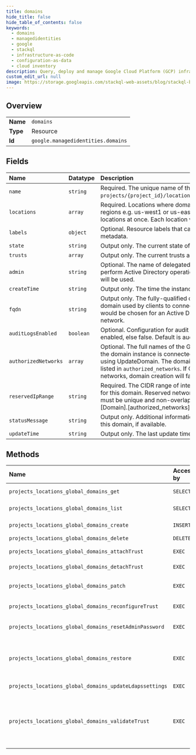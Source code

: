 ```yaml
---
title: domains
hide_title: false
hide_table_of_contents: false
keywords:
  - domains
  - managedidentities
  - google    
  - stackql
  - infrastructure-as-code
  - configuration-as-data
  - cloud inventory
description: Query, deploy and manage Google Cloud Platform (GCP) infrastructure and resources using SQL
custom_edit_url: null
image: https://storage.googleapis.com/stackql-web-assets/blog/stackql-blog-post-featured-image.png
---
```

  
    

## Overview
<table><tbody>
<tr><td><b>Name</b></td><td><code>domains</code></td></tr>
<tr><td><b>Type</b></td><td>Resource</td></tr>
<tr><td><b>Id</b></td><td><code>google.managedidentities.domains</code></td></tr>
</tbody></table>

## Fields
| Name | Datatype | Description |
|:-----|:---------|:------------|
| `name` | `string` | Required. The unique name of the domain using the form: `projects/{project_id}/locations/global/domains/{domain_name}`. |
| `locations` | `array` | Required. Locations where domain needs to be provisioned. regions e.g. us-west1 or us-east4 Service supports up to 4 locations at once. Each location will use a /26 block. |
| `labels` | `object` | Optional. Resource labels that can contain user-provided metadata. |
| `state` | `string` | Output only. The current state of this domain. |
| `trusts` | `array` | Output only. The current trusts associated with the domain. |
| `admin` | `string` | Optional. The name of delegated administrator account used to perform Active Directory operations. If not specified, `setupadmin` will be used. |
| `createTime` | `string` | Output only. The time the instance was created. |
| `fqdn` | `string` | Output only. The fully-qualified domain name of the exposed domain used by clients to connect to the service. Similar to what would be chosen for an Active Directory set up on an internal network. |
| `auditLogsEnabled` | `boolean` | Optional. Configuration for audit logs. True if audit logs are enabled, else false. Default is audit logs disabled. |
| `authorizedNetworks` | `array` | Optional. The full names of the Google Compute Engine [networks](https://cloud.google.com/compute/docs/networks-and-firewalls#networks) the domain instance is connected to. Networks can be added using UpdateDomain. The domain is only available on networks listed in `authorized_networks`. If CIDR subnets overlap between networks, domain creation will fail. |
| `reservedIpRange` | `string` | Required. The CIDR range of internal addresses that are reserved for this domain. Reserved networks must be /24 or larger. Ranges must be unique and non-overlapping with existing subnets in [Domain].[authorized_networks]. |
| `statusMessage` | `string` | Output only. Additional information about the current status of this domain, if available. |
| `updateTime` | `string` | Output only. The last update time. |
## Methods
| Name | Accessible by | Required Params | Description |
|:-----|:--------------|:----------------|:------------|
| `projects_locations_global_domains_get` | `SELECT` | `domainsId, projectsId` | Gets information about a domain. |
| `projects_locations_global_domains_list` | `SELECT` | `projectsId` | Lists domains in a project. |
| `projects_locations_global_domains_create` | `INSERT` | `projectsId` | Creates a Microsoft AD domain. |
| `projects_locations_global_domains_delete` | `DELETE` | `domainsId, projectsId` | Deletes a domain. |
| `projects_locations_global_domains_attachTrust` | `EXEC` | `domainsId:attachTrust, projectsId` | Adds an AD trust to a domain. |
| `projects_locations_global_domains_detachTrust` | `EXEC` | `domainsId:detachTrust, projectsId` | Removes an AD trust. |
| `projects_locations_global_domains_patch` | `EXEC` | `domainsId, projectsId` | Updates the metadata and configuration of a domain. |
| `projects_locations_global_domains_reconfigureTrust` | `EXEC` | `domainsId:reconfigureTrust, projectsId` | Updates the DNS conditional forwarder. |
| `projects_locations_global_domains_resetAdminPassword` | `EXEC` | `domainsId:resetAdminPassword, projectsId` | Resets a domain's administrator password. |
| `projects_locations_global_domains_restore` | `EXEC` | `domainsId:restore, projectsId` | RestoreDomain restores domain backup mentioned in the RestoreDomainRequest |
| `projects_locations_global_domains_updateLdapssettings` | `EXEC` | `domainsId, projectsId` | Patches a single ldaps settings. |
| `projects_locations_global_domains_validateTrust` | `EXEC` | `domainsId:validateTrust, projectsId` | Validates a trust state, that the target domain is reachable, and that the target domain is able to accept incoming trust requests. |
